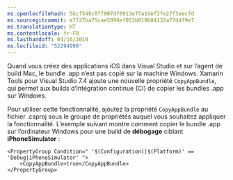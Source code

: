 ```yaml
---
ms.openlocfilehash: 5bcf548c0ff907df0913e77a1def2fe27f3eecfd
ms.sourcegitcommit: e7f27ba75cae5099ef053b819b84132a77d4f9e7
ms.translationtype: HT
ms.contentlocale: fr-FR
ms.lasthandoff: 04/16/2019
ms.locfileid: "52294990"
---
```


Quand vous créez des applications iOS dans Visual Studio et sur l’agent de build Mac, le bundle .app n’est pas copié sur la machine Windows. Xamarin Tools pour Visual Studio 7.4 ajoute une nouvelle propriété `CopyAppBundle`, qui permet aux builds d’intégration continue (CI) de copier les bundles .app sur Windows.

Pour utiliser cette fonctionnalité, ajoutez la propriété `CopyAppBundle` au fichier .csproj sous le groupe de propriétés auquel vous souhaitez appliquer la fonctionnalité. L’exemple suivant montre comment copier le bundle .app sur l’ordinateur Windows pour une build de **débogage** ciblant **iPhoneSimulator** :

    <PropertyGroup Condition=" '$(Configuration)|$(Platform)' == 'Debug|iPhoneSimulator' ">
        <CopyAppBundle>true</CopyAppBundle>
    </PropertyGroup>


